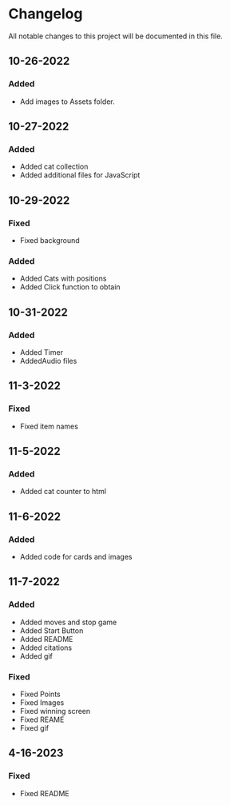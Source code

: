 # Changelog

All notable changes to this project will be documented in this file.

## 10-26-2022

### Added

- Add images to Assets folder.

## 10-27-2022

### Added

- Added cat collection 
- Added additional files for JavaScript

## 10-29-2022

### Fixed

- Fixed background

### Added 

- Added Cats with positions
- Added Click function to obtain

## 10-31-2022

### Added 

- Added Timer
- AddedAudio files

## 11-3-2022

### Fixed

- Fixed item names

## 11-5-2022

### Added

- Added cat counter to html

## 11-6-2022

### Added

- Added code for cards and images

## 11-7-2022

### Added

- Added moves and stop game
- Added Start Button
- Added README
- Added citations
- Added gif



### Fixed

- Fixed Points
- Fixed Images
- Fixed winning screen
- Fixed REAME
- Fixed gif


## 4-16-2023

### Fixed 

- Fixed README
